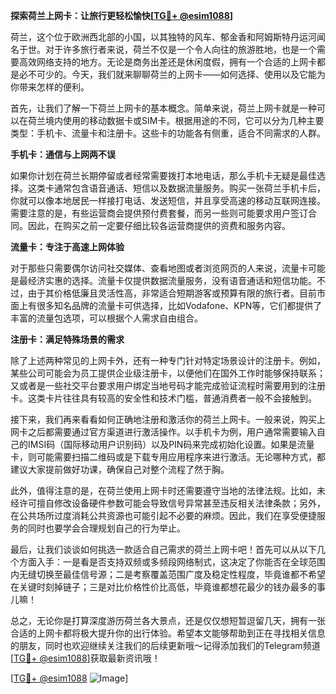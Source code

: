 **探索荷兰上网卡：让旅行更轻松愉快[[TG💪+ @esim1088](https://t.me/s/esim1088)]**

荷兰，这个位于欧洲西北部的小国，以其独特的风车、郁金香和阿姆斯特丹运河闻名于世。对于许多旅行者来说，荷兰不仅是一个令人向往的旅游胜地，也是一个需要高效网络支持的地方。无论是商务出差还是休闲度假，拥有一个合适的上网卡都是必不可少的。今天，我们就来聊聊荷兰的上网卡——如何选择、使用以及它能为你带来怎样的便利。

首先，让我们了解一下荷兰上网卡的基本概念。简单来说，荷兰上网卡就是一种可以在荷兰境内使用的移动数据卡或SIM卡。根据用途的不同，它可以分为几种主要类型：手机卡、流量卡和注册卡。这些卡的功能各有侧重，适合不同需求的人群。

**手机卡：通信与上网两不误**

如果你计划在荷兰长期停留或者经常需要拨打本地电话，那么手机卡无疑是最佳选择。这类卡通常包含语音通话、短信以及数据流量服务。购买一张荷兰手机卡后，你就可以像本地居民一样接打电话、发送短信，并且享受高速的移动互联网连接。需要注意的是，有些运营商会提供预付费套餐，而另一些则可能要求用户签订合同。因此，在购买之前一定要仔细比较各运营商提供的资费和服务内容。

**流量卡：专注于高速上网体验**

对于那些只需要偶尔访问社交媒体、查看地图或者浏览网页的人来说，流量卡可能是最经济实惠的选择。流量卡仅提供数据流量服务，没有语音通话和短信功能。不过，由于其价格低廉且灵活性高，非常适合短期游客或预算有限的旅行者。目前市面上有很多知名品牌的流量卡可供选择，比如Vodafone、KPN等，它们都提供了丰富的流量包选项，可以根据个人需求自由组合。

**注册卡：满足特殊场景的需求**

除了上述两种常见的上网卡外，还有一种专门针对特定场景设计的注册卡。例如，某些公司可能会为员工提供企业级注册卡，以便他们在国外工作时能够保持联系；又或者是一些社交平台要求用户绑定当地号码才能完成验证流程时需要用到的注册卡。这类卡片往往具有较高的安全性和技术门槛，普通消费者一般不会接触到。

接下来，我们再来看看如何正确地注册和激活你的荷兰上网卡。一般来说，购买上网卡之后都需要通过官方渠道进行激活操作。以手机卡为例，用户通常需要输入自己的IMSI码（国际移动用户识别码）以及PIN码来完成初始化设置。如果是流量卡，则可能需要扫描二维码或是下载专用应用程序来进行激活。无论哪种方式，都建议大家提前做好功课，确保自己对整个流程了然于胸。

此外，值得注意的是，在荷兰使用上网卡时还需要遵守当地的法律法规。比如，未经许可擅自修改设备硬件参数可能会导致信号异常甚至违反相关法律条款；另外，在公共场所过度消耗公共资源也可能引起不必要的麻烦。因此，我们在享受便捷服务的同时也要学会合理规划自己的行为举止。

最后，让我们谈谈如何挑选一款适合自己需求的荷兰上网卡吧！首先可以从以下几个方面入手：一是看是否支持双频或多频段网络制式，这决定了你能否在全球范围内无缝切换至最佳信号源；二是考察覆盖范围广度及稳定性程度，毕竟谁都不希望在关键时刻掉链子；三是对比价格性价比高低，毕竟谁都想花最少的钱办最多的事儿嘛！

总之，无论你是打算深度游历荷兰各大景点，还是仅仅想短暂逗留几天，拥有一张合适的上网卡都将极大提升你的出行体验。希望本文能够帮助到正在寻找相关信息的朋友，同时也欢迎继续关注我们的后续更新哦～记得添加我们的Telegram频道[[TG💪+ @esim1088](https://t.me/s/esim1088)]获取最新资讯哦！

[[TG💪+ @esim1088](https://t.me/s/esim1088) ![Image](https://i.postimg.cc/4NQfJmqS/Snipaste-2025-05-13-00-14-12.png)]